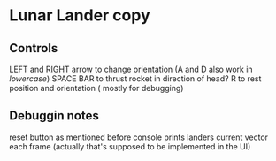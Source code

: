 # Lunar Lander copy

## Controls
LEFT and RIGHT arrow to change orientation (A and D also work in _lowercase_)
SPACE BAR to thrust rocket in direction of head?
R to rest position and orientation ( mostly for debugging)

## Debuggin notes
reset button as mentioned before
console prints landers current vector each frame (actually that's supposed to be implemented in the UI)
